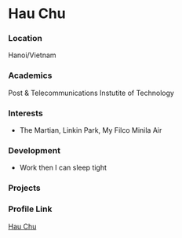# Hau Chu

### Location

Hanoi/Vietnam

### Academics

Post & Telecommunications Instutite of Technology

### Interests

- The Martian, Linkin Park, My Filco Minila Air

### Development

- Work then I can sleep tight

### Projects



### Profile Link

[Hau Chu](https://github.com/hauchu1196)
